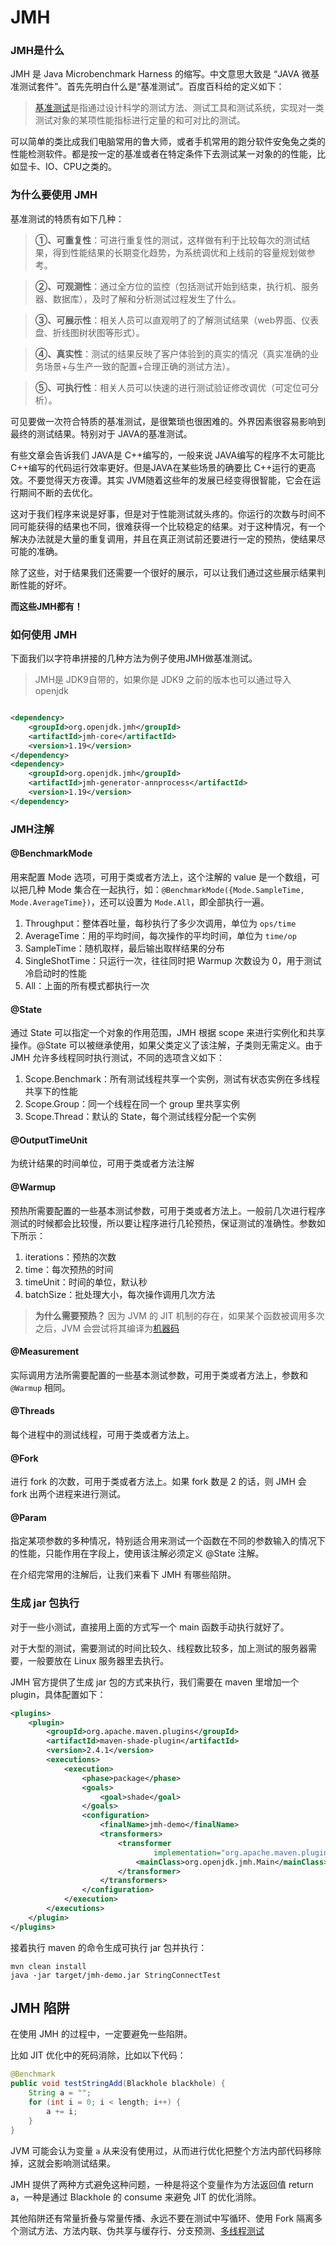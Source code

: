 # JMH

### JMH是什么

JMH 是 Java Microbenchmark Harness 的缩写。中文意思大致是 “JAVA 微基准测试套件”。首先先明白什么是“基准测试”。百度百科给的定义如下：

> [基准测试](https://baike.baidu.com/item/基准测试/5876292)是指通过设计科学的测试方法、测试工具和测试系统，实现对一类测试对象的某项性能指标进行定量的和可对比的测试。

可以简单的类比成我们电脑常用的鲁大师，或者手机常用的跑分软件安兔兔之类的性能检测软件。都是按一定的基准或者在特定条件下去测试某一对象的的性能，比如显卡、IO、CPU之类的。



### 为什么要使用 JMH

基准测试的特质有如下几种：

> **①、可重复性**：可进行重复性的测试，这样做有利于比较每次的测试结果，得到性能结果的长期变化趋势，为系统调优和上线前的容量规划做参考。

> **②、可观测性**：通过全方位的监控（包括测试开始到结束，执行机、服务器、数据库），及时了解和分析测试过程发生了什么。

> **③、可展示性**：相关人员可以直观明了的了解测试结果（web界面、仪表盘、折线图树状图等形式）。

> **④、真实性**：测试的结果反映了客户体验到的真实的情况（真实准确的业务场景+与生产一致的配置+合理正确的测试方法）。

> **⑤、可执行性**：相关人员可以快速的进行测试验证修改调优（可定位可分析）。

可见要做一次符合特质的基准测试，是很繁琐也很困难的。外界因素很容易影响到最终的测试结果。特别对于 JAVA的基准测试。


有些文章会告诉我们 JAVA是 C++编写的，一般来说 JAVA编写的程序不太可能比  C++编写的代码运行效率更好。但是JAVA在某些场景的确要比 C++运行的更高效。不要觉得天方夜谭。其实  JVM随着这些年的发展已经变得很智能，它会在运行期间不断的去优化。

 
这对于我们程序来说是好事，但是对于性能测试就头疼的。你运行的次数与时间不同可能获得的结果也不同，很难获得一个比较稳定的结果。对于这种情况，有一个解决办法就是大量的重复调用，并且在真正测试前还要进行一定的预热，使结果尽可能的准确。

除了这些，对于结果我们还需要一个很好的展示，可以让我们通过这些展示结果判断性能的好坏。

**而这些JMH都有！**



### 如何使用 JMH

下面我们以字符串拼接的几种方法为例子使用JMH做基准测试。

> JMH是 JDK9自带的，如果你是 JDK9 之前的版本也可以通过导入 openjdk

```xml

<dependency>
    <groupId>org.openjdk.jmh</groupId>
    <artifactId>jmh-core</artifactId>
    <version>1.19</version>
</dependency>
<dependency>
    <groupId>org.openjdk.jmh</groupId>
    <artifactId>jmh-generator-annprocess</artifactId>
    <version>1.19</version>
</dependency>
```



### JMH注解

#### @BenchmarkMode

用来配置 Mode 选项，可用于类或者方法上，这个注解的 value 是一个数组，可以把几种 Mode 集合在一起执行，如：`@BenchmarkMode({Mode.SampleTime, Mode.AverageTime})`，还可以设置为 `Mode.All`，即全部执行一遍。

1. Throughput：整体吞吐量，每秒执行了多少次调用，单位为 `ops/time`
2. AverageTime：用的平均时间，每次操作的平均时间，单位为 `time/op`
3. SampleTime：随机取样，最后输出取样结果的分布
4. SingleShotTime：只运行一次，往往同时把 Warmup 次数设为 0，用于测试冷启动时的性能
5. All：上面的所有模式都执行一次



#### @State

通过 State 可以指定一个对象的作用范围，JMH 根据 scope 来进行实例化和共享操作。@State 可以被继承使用，如果父类定义了该注解，子类则无需定义。由于 JMH 允许多线程同时执行测试，不同的选项含义如下：

1. Scope.Benchmark：所有测试线程共享一个实例，测试有状态实例在多线程共享下的性能
2. Scope.Group：同一个线程在同一个 group 里共享实例
3. Scope.Thread：默认的 State，每个测试线程分配一个实例



#### @OutputTimeUnit

为统计结果的时间单位，可用于类或者方法注解



#### @Warmup

预热所需要配置的一些基本测试参数，可用于类或者方法上。一般前几次进行程序测试的时候都会比较慢，所以要让程序进行几轮预热，保证测试的准确性。参数如下所示：

1. iterations：预热的次数
2. time：每次预热的时间
3. timeUnit：时间的单位，默认秒
4. batchSize：批处理大小，每次操作调用几次方法

> **为什么需要预热？**
>  因为 JVM 的 JIT 机制的存在，如果某个函数被调用多次之后，JVM 会尝试将其编译为[机器码](https://www.zhihu.com/search?q=机器码&search_source=Entity&hybrid_search_source=Entity&hybrid_search_extra={"sourceType"%3A"answer"%2C"sourceId"%3A1259967560})



#### @Measurement

实际调用方法所需要配置的一些基本测试参数，可用于类或者方法上，参数和 `@Warmup` 相同。



#### @Threads

每个进程中的测试线程，可用于类或者方法上。



#### @Fork

进行 fork 的次数，可用于类或者方法上。如果 fork 数是 2 的话，则 JMH 会 fork 出两个进程来进行测试。



#### @Param

指定某项参数的多种情况，特别适合用来测试一个函数在不同的参数输入的情况下的性能，只能作用在字段上，使用该注解必须定义 @State 注解。

在介绍完常用的注解后，让我们来看下 JMH 有哪些陷阱。



### 生成 jar 包执行

对于一些小测试，直接用上面的方式写一个 main 函数手动执行就好了。

对于大型的测试，需要测试的时间比较久、线程数比较多，加上测试的服务器需要，一般要放在 Linux 服务器里去执行。

JMH 官方提供了生成 jar 包的方式来执行，我们需要在 maven 里增加一个 plugin，具体配置如下：

```xml
<plugins>
    <plugin>
        <groupId>org.apache.maven.plugins</groupId>
        <artifactId>maven-shade-plugin</artifactId>
        <version>2.4.1</version>
        <executions>
            <execution>
                <phase>package</phase>
                <goals>
                    <goal>shade</goal>
                </goals>
                <configuration>
                    <finalName>jmh-demo</finalName>
                    <transformers>
                        <transformer
                                implementation="org.apache.maven.plugins.shade.resource.ManifestResourceTransformer">
                            <mainClass>org.openjdk.jmh.Main</mainClass>
                        </transformer>
                    </transformers>
                </configuration>
            </execution>
        </executions>
    </plugin>
</plugins>
```

接着执行 maven 的命令生成可执行 jar 包并执行：

```shell
mvn clean install 
java -jar target/jmh-demo.jar StringConnectTest
```

## JMH 陷阱

在使用 JMH 的过程中，一定要避免一些陷阱。

比如 JIT 优化中的死码消除，比如以下代码：

```java
@Benchmark
public void testStringAdd(Blackhole blackhole) {
    String a = "";
    for (int i = 0; i < length; i++) {
        a += i;
    }
}
```

JVM 可能会认为变量 `a` 从来没有使用过，从而进行优化把整个方法内部代码移除掉，这就会影响测试结果。

JMH 提供了两种方式避免这种问题，一种是将这个变量作为方法返回值 return a，一种是通过 Blackhole 的 consume 来避免 JIT 的优化消除。

其他陷阱还有常量折叠与常量传播、永远不要在测试中写循环、使用 Fork 隔离多个测试方法、方法内联、伪共享与缓存行、分支预测、[多线程测试](https://www.zhihu.com/search?q=多线程测试&search_source=Entity&hybrid_search_source=Entity&hybrid_search_extra={"sourceType"%3A"answer"%2C"sourceId"%3A1259967560})

